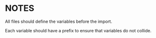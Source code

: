 # NOTES

All files should define the variables before the import.

Each variable should have a prefix to ensure that variables do not collide.
